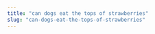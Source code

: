 ```yaml
---
title: "can dogs eat the tops of strawberries"
slug: "can-dogs-eat-the-tops-of-strawberries"
---
```


